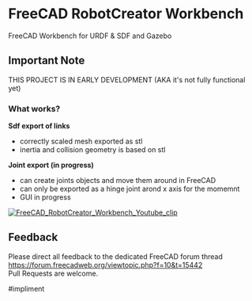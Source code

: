 # FreeCAD RobotCreator Workbench
FreeCAD Workbench for URDF &amp; SDF and Gazebo

## Important Note 
THIS PROJECT IS IN EARLY DEVELOPMENT (AKA it's not fully functional yet)

### What works?  
**Sdf export of links**  
* correctly scaled mesh exported as stl  
* inertia and collision geometry is based on stl  
  
**Joint export (in progress)**  
* can create joints objects and move them around in FreeCAD  
* can only be exported as a hinge joint arond x axis for the momemnt  
* GUI in progress  
  
[![FreeCAD_RobotCreator_Workbench_Youtube_clip](https://img.youtube.com/vi/a7DPU1K4rS8/0.jpg)](https://www.youtube.com/watch?v=a7DPU1K4rS8)

## Feedback
Please direct all feedback to the dedicated FreeCAD forum thread 
https://forum.freecadweb.org/viewtopic.php?f=10&t=15442  
Pull Requests are welcome. 

#impliment


